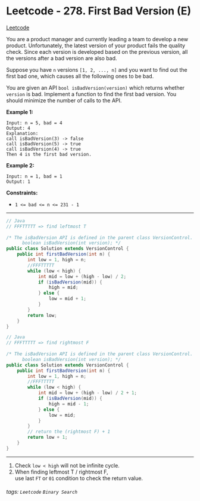 # Leetcode - 278. First Bad Version (E)

[Leetcode](https://leetcode.com/problems/first-bad-version/)

You are a product manager and currently leading a team to develop a new product. Unfortunately, the latest version of your product fails the quality check. Since each version is developed based on the previous version, all the versions after a bad version are also bad.

Suppose you have `n` versions `[1, 2, ..., n]` and you want to find out the first bad one, which causes all the following ones to be bad.

You are given an API `bool isBadVersion(version)` which returns whether `version` is bad. Implement a function to find the first bad version. You should minimize the number of calls to the API.

**Example 1:**
```
Input: n = 5, bad = 4  
Output: 4  
Explanation:  
call isBadVersion(3) -> false  
call isBadVersion(5) -> true  
call isBadVersion(4) -> true  
Then 4 is the first bad version.
```
**Example 2:**
```
Input: n = 1, bad = 1  
Output: 1
```
**Constraints:**

-   `1 <= bad <= n <= 231 - 1`

---

```java
// Java  
// FFFTTTTT => find leftmost T  
  
/* The isBadVersion API is defined in the parent class VersionControl.  
      boolean isBadVersion(int version); */  
public class Solution extends VersionControl {  
    public int firstBadVersion(int n) {  
        int low = 1, high = n;  
        //FFFTTTTT  
        while (low < high) {  
            int mid = low + (high - low) / 2;  
            if (isBadVersion(mid)) {  
                high = mid;  
            } else {  
                low = mid + 1;  
            }  
        }  
        return low;  
    }  
}
```

```java
// Java  
// FFFTTTTT => find rightmost F  
  
/* The isBadVersion API is defined in the parent class VersionControl.  
      boolean isBadVersion(int version); */  
public class Solution extends VersionControl {  
    public int firstBadVersion(int n) {  
        int low = 1, high = n;  
        //FFFTTTTT  
        while (low < high) {  
            int mid = low + (high - low) / 2 + 1;  
            if (isBadVersion(mid)) {  
                high = mid - 1;  
            } else {  
                low = mid;  
            }  
        }  
        // return the (rightmost F) + 1  
        return low + 1;  
    }  
}

```
---


1.  Check `low < high` will not be infinite cycle.
2.  When finding leftmost T / rightmost F,  
    use last `FT` or `01` condition to check the return value.


###### tags: `Leetcode` `Binary Search`
